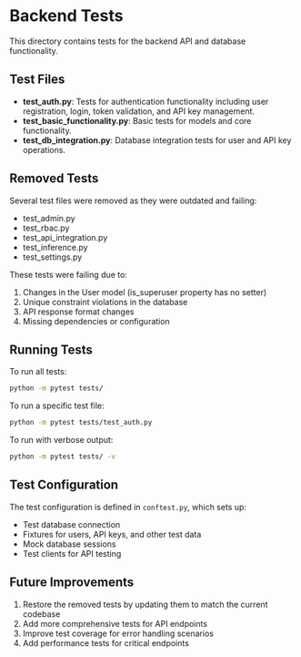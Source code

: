 # Backend Tests

This directory contains tests for the backend API and database functionality.

## Test Files

- **test_auth.py**: Tests for authentication functionality including user registration, login, token validation, and API key management.
- **test_basic_functionality.py**: Basic tests for models and core functionality.
- **test_db_integration.py**: Database integration tests for user and API key operations.

## Removed Tests

Several test files were removed as they were outdated and failing:

- test_admin.py
- test_rbac.py
- test_api_integration.py
- test_inference.py
- test_settings.py

These tests were failing due to:
1. Changes in the User model (is_superuser property has no setter)
2. Unique constraint violations in the database
3. API response format changes
4. Missing dependencies or configuration

## Running Tests

To run all tests:

```bash
python -m pytest tests/
```

To run a specific test file:

```bash
python -m pytest tests/test_auth.py
```

To run with verbose output:

```bash
python -m pytest tests/ -v
```

## Test Configuration

The test configuration is defined in `conftest.py`, which sets up:

- Test database connection
- Fixtures for users, API keys, and other test data
- Mock database sessions
- Test clients for API testing

## Future Improvements

1. Restore the removed tests by updating them to match the current codebase
2. Add more comprehensive tests for API endpoints
3. Improve test coverage for error handling scenarios
4. Add performance tests for critical endpoints 